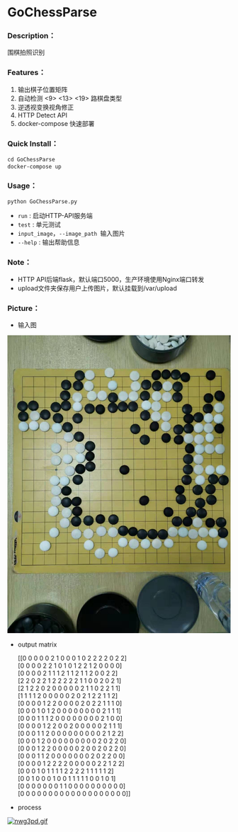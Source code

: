 # GoChessParse

### Description：
围棋拍照识别

### Features：

1. 输出棋子位置矩阵
2. 自动检测 <9> <13> <19> 路棋盘类型
3. 逆透视变换视角修正
4. HTTP Detect API 
5. docker-compose 快速部署

### Quick Install：

```shell
cd GoChessParse
docker-compose up
```

### Usage：

```shell
python GoChessParse.py
```

- `run` :   启动HTTP-API服务端
- `test` : 单元测试
- `input_image`，`--image_path `输入图片
- `--help` : 输出帮助信息

###  Note：

- HTTP API后端flask，默认端口5000，生产环境使用Nginx端口转发
- upload文件夹保存用户上传图片，默认挂载到/var/upload

### Picture：

- 输入图


![](static/srcImage.jpg)
	
	
- output matrix

  [[0 0 0 0 0 2 1 0 0 0 1 0 2 2 2 2 0 2 2]  
   [0 0 0 0 2 2 1 0 1 0 1 2 2 1 2 0 0 0 0]  
   [0 0 0 0 2 1 1 1 2 1 1 2 1 1 2 0 0 2 2]  
   [2 2 0 2 2 1 2 2 2 2 2 1 1 0 0 2 0 2 1]  
   [2 1 2 2 0 2 0 0 0 0 0 2 1 1 0 2 2 1 1]  
   [1 1 1 1 2 0 0 0 0 0 2 0 2 1 2 2 1 1 2]  
   [0 0 0 0 1 2 2 0 0 0 0 2 0 2 2 1 1 1 0]  
   [0 0 0 1 0 1 2 0 0 0 0 0 0 0 0 2 1 1 1]  
   [0 0 0 1 1 1 2 0 0 0 0 0 0 0 0 2 1 0 0]  
   [0 0 0 0 1 2 2 0 0 2 0 0 0 0 0 2 1 1 1]  
   [0 0 0 1 1 2 0 0 0 0 0 0 0 0 0 2 1 2 2]  
   [0 0 0 1 2 0 0 0 0 0 0 0 0 0 2 0 2 2 0]  
   [0 0 0 1 2 2 0 0 0 0 0 2 0 0 2 0 2 2 0]  
   [0 0 0 1 1 2 0 0 0 0 0 0 0 2 0 2 2 0 0]  
   [0 0 0 0 1 2 2 2 2 0 0 0 0 0 2 2 1 2 2]  
   [0 0 0 1 0 1 1 1 1 2 2 2 2 1 1 1 1 1 2]  
   [0 0 1 0 0 0 1 0 0 1 1 1 1 1 0 0 1 0 1]  
   [0 0 0 0 0 0 0 1 1 0 0 0 0 0 0 0 0 0 0]  
   [0 0 0 0 0 0 0 0 0 0 0 0 0 0 0 0 0 0 0]]  

- process


[![nwg3pd.gif](https://s2.ax1x.com/2019/09/11/nwg3pd.gif)](https://imgchr.com/i/nwg3pd)
